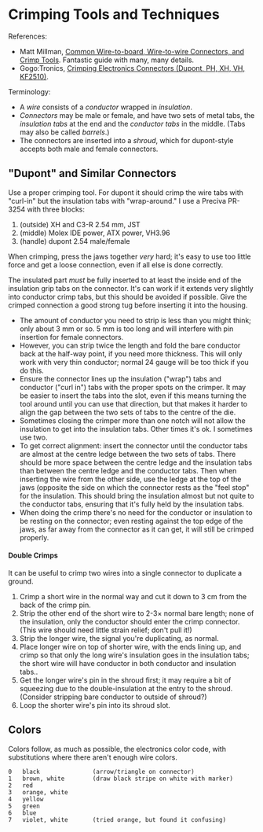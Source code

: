 Crimping Tools and Techniques
=============================

References:
- Matt Millman, [Common Wire-to-board, Wire-to-wire Connectors, and Crimp
  Tools][millman]. Fantastic guide with many, many details.
- Gogo:Tronics, [Crimping Electronics Connectors (Dupont, PH, XH, VH,
  KF2510)][gogo].

Terminology:
- A _wire_ consists of a _conductor_ wrapped in _insulation_.
- _Connectors_ may be male or female, and have two sets of metal tabs, the
  _insulation tabs_ at the end and the _conductor tabs_ in the middle.
  (Tabs may also be called _barrels_.)
- The connectors are inserted into a _shroud_, which for dupont-style
  accepts both male and female connectors.


"Dupont" and Similar Connectors
-------------------------------

Use a proper crimping tool. For dupont it should crimp the wire tabs
with "curl-in" but the insulation tabs with "wrap-around." I use a
Preciva PR-3254 with three blocks:
1. (outside) XH and C3-R 2.54 mm, JST
2. (middle) Molex IDE power, ATX power, VH3.96
3. (handle) dupont 2.54 male/female

When crimping, press the jaws together _very_ hard; it's easy to use too
little force and get a loose connection, even if all else is done
correctly.

The insulated part _must_ be fully inserted to at least the inside end of
the insulation grip tabs on the connector. It's can work if it extends very
slightly into conductor crimp tabs, but this should be avoided if possible.
Give the crimped connection a good strong tug before inserting it into the
housing.
- The amount of conductor you need to strip is less than you might
  think; only about 3 mm or so. 5 mm is too long and will interfere
  with pin insertion for female connectors.
- However, you can strip twice the length and fold the bare conductor back
  at the half-way point, if you need more thickness. This will only work
  with very thin conductor; normal 24 gauge will be too thick if you do
  this.
- Ensure the connector lines up the insulation ("wrap") tabs and conductor
  ("curl in") tabs with the proper spots on the crimper. It may be
  easier to insert the tabs into the slot, even if this means turning
  the tool around until you can use that direction, but that makes it
  harder to align the gap between the two sets of tabs to the centre
  of the die.
- Sometimes closing the crimper more than one notch will not allow the
  insulation to get into the insulation tabs. Other times it's ok. I
  sometimes use two.
- To get correct alignment: insert the connector until the conductor tabs are
  almost at the centre ledge between the two sets of tabs. There should be
  more space between the centre ledge and the insulation tabs than between
  the centre ledge and the conductor tabs. Then when inserting the wire from
  the other side, use the ledge at the top of the jaws (opposite the side on
  which the connector rests as the "feel stop" for the insulation. This
  should bring the insulation almost but not quite to the conductor tabs,
  ensuring that it's fully held by the insulation tabs.
- When doing the crimp there's no need for the conductor or insulation to be
  resting on the connector; even resting against the top edge of the jaws,
  as far away from the connector as it can get, it will still be crimped
  properly.

#### Double Crimps

It can be useful to crimp two wires into a single connector to duplicate a
ground.
1. Crimp a short wire in the normal way and cut it down to 3 cm from the
   back of the crimp pin.
2. Strip the other end of the short wire to 2-3× normal bare length; none
   of the insulation, only the conductor should enter the crimp connector.
   (This wire should need little strain relief; don't pull it!)
3. Strip the longer wire, the signal you're duplicating, as normal.
4. Place longer wire on top of shorter wire, with the ends lining up, and
   crimp so that only the long wire's insulation goes in the insulation
   tabs; the short wire will have conductor in both conductor and
   insulation tabs..
5. Get the longer wire's pin in the shroud first; it may require a bit of
   squeezing due to the double-insulation at the entry to the shroud.
   (Consider stripping bare conductor to outside of shroud?)
6. Loop the shorter wire's pin into its shroud slot.


Colors
------

Colors follow, as much as possible, the electronics color code, with
substitutions where there aren't enough wire colors.

    0   black               (arrow/triangle on connector)
    1   brown, white        (draw black stripe on white with marker)
    2   red
    3   orange, white
    4   yellow
    5   green
    6   blue
    7   violet, white       (tried orange, but found it confusing)


<!-------------------------------------------------------------------->
[gogo]: https://sparks.gogo.co.nz/crimping/
[millman]: http://tech.mattmillman.com/info/crimpconnectors/
